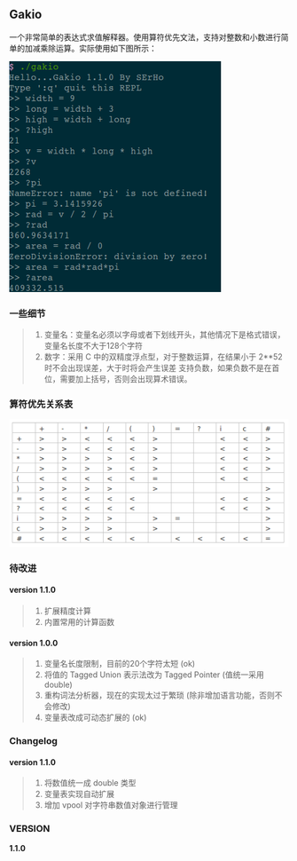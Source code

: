 ## Gakio

一个非常简单的表达式求值解释器。使用算符优先文法，支持对整数和小数进行简单的加减乘除运算。实际使用如下图所示：

![使用示例](https://github.com/SerhoLiu/gakio/raw/master/doc/eg.png)

### 一些细节

> 1. 变量名：变量名必须以字母或者下划线开头，其他情况下是格式错误，变量名长度不大于128个字符
> 2. 数字：采用 C 中的双精度浮点型，对于整数运算，在结果小于 2**52 时不会出现误差，大于时将会产生误差
     支持负数，如果负数不是在首位，需要加上括号，否则会出现算术错误。

### 算符优先关系表

![算符优先关系表](https://github.com/SerhoLiu/gakio/raw/master/doc/token.png)

### 待改进

#### version 1.1.0
> 1. 扩展精度计算
> 2. 内置常用的计算函数

#### version 1.0.0
> 1. 变量名长度限制，目前的20个字符太短 (ok)
> 2. 将值的 Tagged Union 表示法改为 Tagged Pointer (值统一采用 double)
> 3. 重构词法分析器，现在的实现太过于繁琐 (除非增加语言功能，否则不会修改)
> 4. 变量表改成可动态扩展的 (ok)

### Changelog

#### version 1.1.0
> 1. 将数值统一成 double 类型
> 2. 变量表实现自动扩展
> 3. 增加 vpool 对字符串数值对象进行管理

### VERSION

__1.1.0__